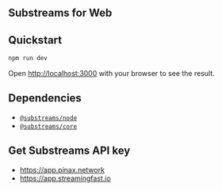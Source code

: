 ## Substreams for Web

## Quickstart

```bash
npm run dev
```

Open [http://localhost:3000](http://localhost:3000) with your browser to see the result.

## Dependencies

- [`@substreams/node`](https://github.com/substreams-js/substreams-node)
- [`@substreams/core`](https://github.com/substreams-js/substreams-js)

## Get Substreams API key

- https://app.pinax.network
- https://app.streamingfast.io